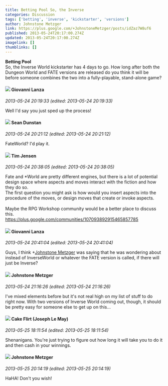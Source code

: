 ```yaml
---
title: Betting Pool So, the Inverse
categories: Discussion
tags: ['betting', 'inverse', 'kickstarter', 'versions']
author: Johnstone Metzger
link: https://plus.google.com/+JohnstoneMetzger/posts/idZaz7W8uf6
published: 2013-05-24T20:17:00.274Z
updated: 2013-05-24T20:17:00.274Z
imagelink: []
thumblinks: []
---
```


<b>Betting Pool</b><br />So, the Inverse World kickstarter has 4 days to go. How long after both the Dungeon World and FATE versions are released do you think it will be before someone combines the two into a fully-playable, stand-alone game?
<div id='comment z13gydlgczn3t5wrs04cexzwmyeiyxsgqu40k'>
  <h4><img src='{{site.baseurl}}//images/avatars/102768177673605279668_photo.jpg'> Giovanni Lanza</h4>
      <p><cite>2013-05-24 20:19:33 (edited: 2013-05-24 20:19:33)</cite></p>
        <p>Well I&#39;d say you just sped up the process!</p>
</div>
        

<div id='comment z13gydlgczn3t5wrs04cexzwmyeiyxsgqu40k'>
  <h4><img src='{{site.baseurl}}//images/avatars/109563461718222144273_photo.jpg'> Sean Dunstan</h4>
      <p><cite>2013-05-24 20:21:12 (edited: 2013-05-24 20:21:12)</cite></p>
        <p>FateWorld? I&#39;d play it.</p>
</div>
        

<div id='comment z13gydlgczn3t5wrs04cexzwmyeiyxsgqu40k'>
  <h4><img src='{{site.baseurl}}//images/avatars/101509976321886871332_photo.jpg'> Tim Jensen</h4>
      <p><cite>2013-05-24 20:38:05 (edited: 2013-05-24 20:38:05)</cite></p>
        <p>Fate and *World are pretty different engines, but there is a lot of potential design space where aspects and moves interact with the fiction and how they do so.<br />The first question you might ask is how would you insert aspects into the procedure of the moves, or design moves that create or invoke aspects.<br /><br />Maybe the RPG Workshop community would be a better place to discuss this.<br /><a href="https://plus.google.com/communities/107093892915465857785" class="ot-anchor">https://plus.google.com/communities/107093892915465857785</a></p>
</div>
        

<div id='comment z13gydlgczn3t5wrs04cexzwmyeiyxsgqu40k'>
  <h4><img src='{{site.baseurl}}//images/avatars/102768177673605279668_photo.jpg'> Giovanni Lanza</h4>
      <p><cite>2013-05-24 20:41:04 (edited: 2013-05-24 20:41:04)</cite></p>
        <p>Guys, I think <span class="proflinkWrapper"><span class="proflinkPrefix">+</span><a class="proflink" href="https://plus.google.com/113864117304127544117" oid="113864117304127544117">Johnstone Metzger</a></span> was saying that he was wondering about instead of InverseWorld or whatever the FATE version is called, if there will just be Inverse?</p>
</div>
        

<div id='comment z13gydlgczn3t5wrs04cexzwmyeiyxsgqu40k'>
  <h4><img src='{{site.baseurl}}//images/avatars/113864117304127544117_photo.jpg'> Johnstone Metzger</h4>
      <p><cite>2013-05-24 21:16:26 (edited: 2013-05-24 21:16:26)</cite></p>
        <p>I&#39;ve mixed elements before but it&#39;s not real high on my list of stuff to do right now. With two versions of Inverse World coming out, though, it should be pretty easy for someone else to get up on this...</p>
</div>
        

<div id='comment z13gydlgczn3t5wrs04cexzwmyeiyxsgqu40k'>
  <h4><img src='{{site.baseurl}}//images/avatars/118274317738578754478_photo.jpg'> Cake Flirt (Joseph Le May)</h4>
      <p><cite>2013-05-25 18:11:54 (edited: 2013-05-25 18:11:54)</cite></p>
        <p>Shenanigans. You&#39;re just trying to figure out how long it will take you to do it and then cash in your winnings.</p>
</div>
        

<div id='comment z13gydlgczn3t5wrs04cexzwmyeiyxsgqu40k'>
  <h4><img src='{{site.baseurl}}//images/avatars/113864117304127544117_photo.jpg'> Johnstone Metzger</h4>
      <p><cite>2013-05-25 20:14:19 (edited: 2013-05-25 20:14:19)</cite></p>
        <p>HaHA! Don&#39;t you wish!</p>
</div>
        